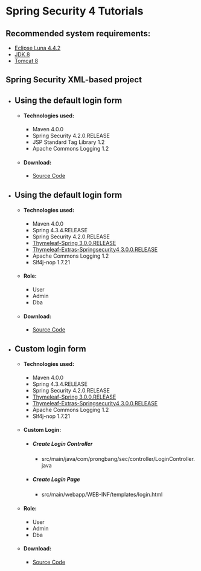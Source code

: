 # Spring Security 4 Tutorials
<h2>Recommended system requirements:</h2>
<ul>
	<li><a href="https://www.eclipse.org/downloads/packages/release/Luna/SR2" target="_blank">Eclipse Luna 4.4.2</a></li>
	<li><a href="http://www.oracle.com/technetwork/java/javase/downloads/jdk8-downloads-2133151.html" target="_blank">JDK 8</a></li>
	<li><a href="https://tomcat.apache.org/download-80.cgi" target="_blank">Tomcat 8</a></li>
</ul>
<h2>Spring Security XML-based project</h2>
<ul>
	<li>
		<h2>Using the default login form</h2>
		<ul>
			<li>
				<h4>Technologies used:</h4>
				<ul>
					<li>Maven 4.0.0</li>
					<li>Spring Security 4.2.0.RELEASE</li>
					<li>JSP Standard Tag Library 1.2</li>
					<li>Apache Commons Logging 1.2</li>
				</ul>
			</li>
			<li>
				<h4>Download:</h4>
				<ul>
					<li><a href="https://github.com/prongbang/spring-security/releases/tag/v1.0.0" target="_blank">Source Code</a></li>
				</ul>
			</li>
		</ul>
	</li>
	<li>
		<h2>Using the default login form</h2>
		<ul>
			<li>
				<h4>Technologies used:</h4>
				<ul>
					<li>Maven 4.0.0</li>
					<li>Spring 4.3.4.RELEASE</li>
					<li>Spring Security 4.2.0.RELEASE</li>
					<li><a href="http://www.thymeleaf.org/doc/tutorials/3.0/thymeleafspring.html" target="_blank">Thymeleaf-Spring 3.0.0.RELEASE</a></li>
					<li><a href="https://github.com/thymeleaf/thymeleaf-extras-springsecurity" target="_blank">Thymeleaf-Extras-Springsecurity4 3.0.0.RELEASE</a></li>
					<li>Apache Commons Logging 1.2</li>
					<li>Slf4j-nop 1.7.21</li>
				</ul>
			</li>
			<li>
				<h4>Role:</h4>
				<ul>
					<li>User</li>
					<li>Admin</li>
					<li>Dba</li>
				</ul>
			</li>
			<li>
				<h4>Download:</h4>
				<ul>
					<li><a href="https://github.com/prongbang/spring-security/releases/tag/v1.0.1" target="_blank">Source Code</a></li>
				</ul>
			</li>
		</ul>
	</li>
	<li>
		<h2>Custom login form</h2>
		<ul>
			<li>
				<h4>Technologies used:</h4>
				<ul>
					<li>Maven 4.0.0</li>
					<li>Spring 4.3.4.RELEASE</li>
					<li>Spring Security 4.2.0.RELEASE</li>
					<li><a href="http://www.thymeleaf.org/doc/tutorials/3.0/thymeleafspring.html" target="_blank">Thymeleaf-Spring 3.0.0.RELEASE</a></li>
					<li><a href="https://github.com/thymeleaf/thymeleaf-extras-springsecurity" target="_blank">Thymeleaf-Extras-Springsecurity4 3.0.0.RELEASE</a></li>
					<li>Apache Commons Logging 1.2</li>
					<li>Slf4j-nop 1.7.21</li>
				</ul>
			</li>
			<li>
				<h4>Custom Login:</h4>
				<ul>
					<li>
						<h5>Create Login Controller</h5>
						<ul>
							<li>src/main/java/com/prongbang/sec/controller/LoginController.java</li>
						</ul>
					</li>
					<li>
						<h5>Create Login Page</h5>
						<ul>
							<li>src/main/webapp/WEB-INF/templates/login.html</li>
						</ul>
					</li>
				</ul>
			</li>
			<li>
				<h4>Role:</h4>
				<ul>
					<li>User</li>
					<li>Admin</li>
					<li>Dba</li>
				</ul>
			</li>
			<li>
				<h4>Download:</h4>
				<ul>
					<li><a href="https://github.com/prongbang/spring-security/releases/tag/v1.0.2" target="_blank">Source Code</a></li>
				</ul>
			</li>
		</ul>
	</li>
</ul>
